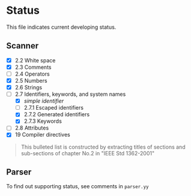 Status
======

This file indicates current developing status.

Scanner
------

- [x] 2.2 White space
- [x] 2.3 Comments
- [ ] 2.4 Operators
- [x] 2.5 Numbers
- [x] 2.6 Strings
- [ ] 2.7 Identifiers, keywords, and system names
    - [x] *simple identifier*
    - [ ] 2.7.1 Escaped identifiers
    - [x] 2.7.2 Generated identifiers
    - [x] 2.7.3 Keywords
- [ ] 2.8 Attributes
- [x] 19 Compiler directives

> This bulleted list is constructed by extracting titles of sections and 
> sub-sections of chapter No.2 in "IEEE Std 1362-2001" 

Parser
------

To find out supporting status, see comments in `parser.yy`

